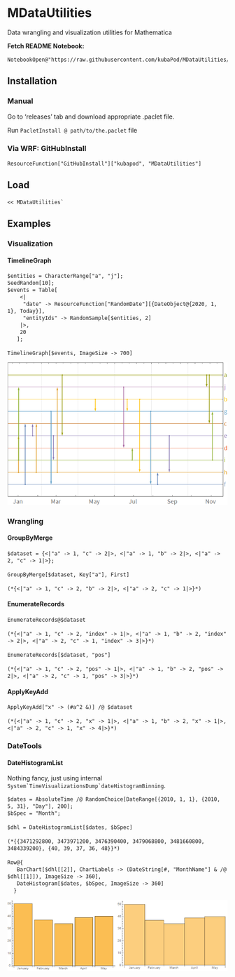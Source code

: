 # MDataUtilities

Data wrangling and visualization utilities for Mathematica

**Fetch README Notebook:**

```
NotebookOpen@"https://raw.githubusercontent.com/kubaPod/MDataUtilities/master/src/README.nb"
```

## Installation

### Manual

Go to ‘releases’ tab and download appropriate .paclet file.
 
Run `PacletInstall @ path/to/the.paclet` file


### Via WRF: GitHubInstall

```
ResourceFunction["GitHubInstall"]["kubapod", "MDataUtilities"]
```

## Load

```
<< MDataUtilities`
```

## Examples

### Visualization

#### TimelineGraph

```
$entities = CharacterRange["a", "j"];
SeedRandom[10];
$events = Table[
    <|
     "date" -> ResourceFunction["RandomDate"][{DateObject@{2020, 1, 1}, Today}],
     "entityIds" -> RandomSample[$entities, 2] 
    |>, 
    20 
   ];

TimelineGraph[$events, ImageSize -> 700]

```

![1uwhd18g9wq7n](img/1uwhd18g9wq7n.png)

### Wrangling

#### GroupByMerge

```
$dataset = {<|"a" -> 1, "c" -> 2|>, <|"a" -> 1, "b" -> 2|>, <|"a" -> 2, "c" -> 1|>}; 
 
GroupByMerge[$dataset, Key["a"], First]

(*{<|"a" -> 1, "c" -> 2, "b" -> 2|>, <|"a" -> 2, "c" -> 1|>}*)
```

#### EnumerateRecords

```
EnumerateRecords@$dataset

(*{<|"a" -> 1, "c" -> 2, "index" -> 1|>, <|"a" -> 1, "b" -> 2, "index" -> 2|>, <|"a" -> 2, "c" -> 1, "index" -> 3|>}*)

EnumerateRecords[$dataset, "pos"]

(*{<|"a" -> 1, "c" -> 2, "pos" -> 1|>, <|"a" -> 1, "b" -> 2, "pos" -> 2|>, <|"a" -> 2, "c" -> 1, "pos" -> 3|>}*)
```

#### ApplyKeyAdd

```
ApplyKeyAdd["x" -> (#a^2 &)] /@ $dataset

(*{<|"a" -> 1, "c" -> 2, "x" -> 1|>, <|"a" -> 1, "b" -> 2, "x" -> 1|>, <|"a" -> 2, "c" -> 1, "x" -> 4|>}*)
```

### DateTools

#### DateHistogramList 

Nothing fancy, just using internal ``System`TimeVisualizationsDump`dateHistogramBinning``.

```
$dates = AbsoluteTime /@ RandomChoice[DateRange[{2010, 1, 1}, {2010, 5, 31}, "Day"], 200];
$bSpec = "Month"; 
 
$dhl = DateHistogramList[$dates, $bSpec]

(*{{3471292800, 3473971200, 3476390400, 3479068800, 3481660800, 3484339200}, {40, 39, 37, 36, 48}}*)

Row@{
   BarChart[$dhl[[2]], ChartLabels -> (DateString[#, "MonthName"] & /@ $dhl[[1]]), ImageSize -> 360], 
   DateHistogram[$dates, $bSpec, ImageSize -> 360] 
  }
```

![18vvdt4fv1wv3](img/18vvdt4fv1wv3.png)